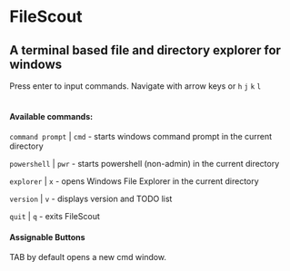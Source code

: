 # FileScout
## A terminal based file and directory explorer for windows

Press enter to input commands. Navigate with arrow keys or `h` `j` `k` `l`
<br><br>

#### Available commands:

`command prompt` | `cmd` - starts windows command prompt in the current directory

`powershell` | `pwr` - starts powershell (non-admin) in the current directory

`explorer` | `x` - opens Windows File Explorer in the current directory

`version` | `v` - displays version and TODO list

`quit` | `q` - exits FileScout

#### Assignable Buttons

TAB by default opens a new cmd window.
